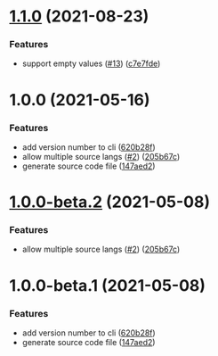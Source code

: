 # [1.1.0](https://github.com/levibostian/dotenv/compare/1.0.0...1.1.0) (2021-08-23)


### Features

* support empty values ([#13](https://github.com/levibostian/dotenv/issues/13)) ([c7e7fde](https://github.com/levibostian/dotenv/commit/c7e7fdef688e750a43e773dc8ac6b94f35bfbf42))

# 1.0.0 (2021-05-16)


### Features

* add version number to cli ([620b28f](https://github.com/levibostian/dotenv/commit/620b28f9b708ef7181b3e2cf645eae4970d60174))
* allow multiple source langs ([#2](https://github.com/levibostian/dotenv/issues/2)) ([205b67c](https://github.com/levibostian/dotenv/commit/205b67c5c154cda29dca27f31cdc2b0536d4dc49))
* generate source code file ([147aed2](https://github.com/levibostian/dotenv/commit/147aed26cd3e8a9cf4c9a1495b37841005424876))

# [1.0.0-beta.2](https://github.com/levibostian/dotenv/compare/1.0.0-beta.1...1.0.0-beta.2) (2021-05-08)


### Features

* allow multiple source langs ([#2](https://github.com/levibostian/dotenv/issues/2)) ([205b67c](https://github.com/levibostian/dotenv/commit/205b67c5c154cda29dca27f31cdc2b0536d4dc49))

# 1.0.0-beta.1 (2021-05-08)


### Features

* add version number to cli ([620b28f](https://github.com/levibostian/dotenv/commit/620b28f9b708ef7181b3e2cf645eae4970d60174))
* generate source code file ([147aed2](https://github.com/levibostian/dotenv/commit/147aed26cd3e8a9cf4c9a1495b37841005424876))
